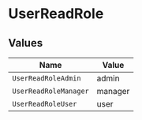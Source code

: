 # UserReadRole


## Values

| Name                  | Value                 |
| --------------------- | --------------------- |
| `UserReadRoleAdmin`   | admin                 |
| `UserReadRoleManager` | manager               |
| `UserReadRoleUser`    | user                  |